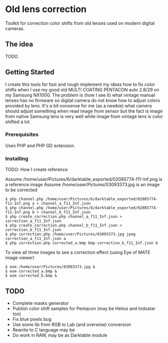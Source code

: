 # Old lens correction

Toolkit for correction color shifts from old lenses used on modern digital cameras.

## The idea

TODO

## Getting Started

I create this tools for fast and rough implement my ideas how to fix color shifts 
when I use my good old MULTI COATING PENTACON auto 2.8/29 on my Samsung NX1000. The problem 
is (how I see it) what vintage manual lenses has no firmware so digital camera do not 
know how to adjust colors provided by lens. It's a bit nonsense for me (as a newbie) 
what camera should adjust something when read image from sensor but the fact is image 
from native Samsung lens is very well while image from vintage lens is color shifted a lot.

### Prerequisites

Uses PHP and PHP GD extension.

### Installing

TODO: How I create reference

Assume /home/user/Pictures/6/darktable_exported/02085774-f11-Inf.png is a reference image
Assume /home/user/Pictures/03093373.jpg is an image to be corrected

```
$ php channel.php /home/user/Pictures/6/darktable_exported/02085774-f11-Inf.png a > channel_a_f11_Inf.json
$ php channel.php /home/user/Pictures/6/darktable_exported/02085774-f11-Inf.png b > channel_b_f11_Inf.json
$ php create_correction.php channel_a_f11_Inf.json > correction_a_f11_Inf.json
$ php create_correction.php channel_b_f11_Inf.json > correction_b_f11_Inf.json
$ php correction.php /home/user/Pictures/03093373.jpg jpeg correction_a_f11_Inf.json a
$ php correction.php corrected_a.bmp bmp correction_b_f11_Inf.json b
```

To view all three images to see a correction effect (using Eye of MATE image viewer)

```
$ eom /home/user/Pictures/03093373.jpg &
$ eom corrected_a.bmp &
$ eom corrected_b.bmp &
```

## TODO

* Complete masks generator
* Publish color shift samples for Pentacon (may be Helios and Industar too)
* Fix blue pixels bug
* Use some lib from RGB to Lab (and overwise) conversion
* Rewrite to C language may be
* Do work in RAW, may be as Darktable module